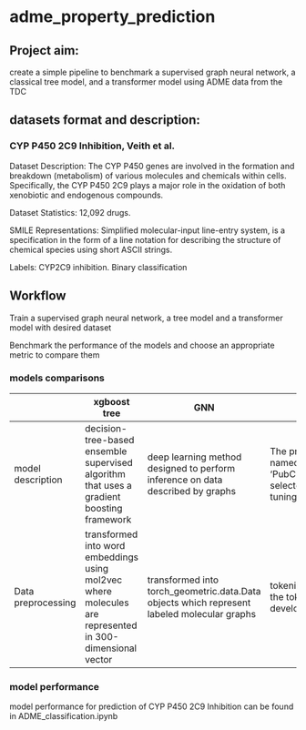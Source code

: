 # adme_property_prediction

## Project aim: 
create a simple pipeline to benchmark a supervised graph neural network, a classical tree model, and a transformer model using ADME data from the TDC

## datasets format and description:
### CYP P450 2C9 Inhibition, Veith et al.
Dataset Description: The CYP P450 genes are involved in the formation and breakdown (metabolism) of various molecules and chemicals within cells. Specifically, the CYP P450 2C9 plays a major role in the oxidation of both xenobiotic and endogenous compounds.

Dataset Statistics: 12,092 drugs.

SMILE Representations: Simplified molecular-input line-entry system, is a specification in the form of a line notation for describing the structure of chemical species using short ASCII strings.

Labels: CYP2C9 inhibition. Binary classification

## Workflow
Train a supervised graph neural network, a tree model and a transformer model with desired dataset

Benchmark the performance of the models and choose an appropriate metric to compare them

### models comparisons
|   | xgboost tree | GNN | Transformer |
| ------------- | ------------- | ------------- | ------------- |
| model description | decision-tree-based ensemble supervised algorithm that uses a gradient boosting framework | deep learning method designed to perform inference on data described by graphs | The pre-trained transformer model named ‘PubChem10M_SMILES_BPE_396_250′ selected from ChemBERTa for fine-tuning |
|  Data preprocessing | transformed into word embeddings using mol2vec where molecules are represented in 300-dimensional vector | transformed into torch_geometric.data.Data objects which represent labeled molecular graphs| tokenizened over SMILES strings using the tokenisation SMILES regex developed by Schwaller et. al.|

### model performance
model performance for prediction of CYP P450 2C9 Inhibition can be found in ADME_classification.ipynb
